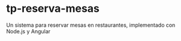 # tp-reserva-mesas
Un sistema para reservar mesas en restaurantes, implementado con Node.js y Angular
